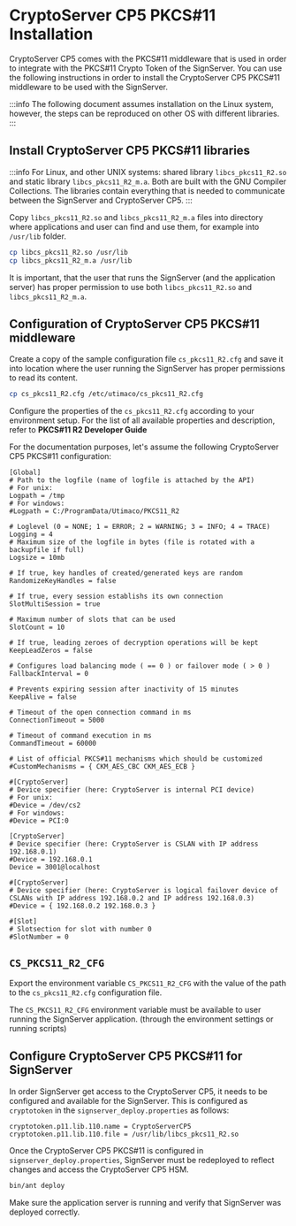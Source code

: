 # CryptoServer CP5 PKCS#11 Installation

CryptoServer CP5 comes with the PKCS#11 middleware that is used in order to integrate with the PKCS#11 Crypto Token of the SignServer. You can use the following instructions in order to install the CryptoServer CP5 PKCS#11 middleware to be used with the SignServer.

:::info
The following document assumes installation on the Linux system, however, the steps can be reproduced on other OS with different libraries.
:::

## Install CryptoServer CP5 PKCS#11 libraries

:::info
For Linux, and other UNIX systems: shared library `libcs_pkcs11_R2.so` and static library `libcs_pkcs11_R2_m.a`. Both are built with the GNU Compiler Collections. The libraries contain everything that is needed to communicate between the SignServer and CryptoServer CP5.
:::

Copy `libcs_pkcs11_R2.so` and `libcs_pkcs11_R2_m.a` files into directory where applications and user can find and use them, for example into `/usr/lib` folder.

```bash
cp libcs_pkcs11_R2.so /usr/lib
cp libcs_pkcs11_R2_m.a /usr/lib
```

It is important, that the user that runs the SignServer (and the application server) has proper permission to use both `libcs_pkcs11_R2.so` and `libcs_pkcs11_R2_m.a`.

## Configuration of CryptoServer CP5 PKCS#11 middleware

Create a copy of the sample configuration file `cs_pkcs11_R2.cfg` and save it into location where the user running the SignServer has proper permissions to read its content.

```bash
cp cs_pkcs11_R2.cfg /etc/utimaco/cs_pkcs11_R2.cfg
```

Configure the properties of the `cs_pkcs11_R2.cfg` according to your environment setup. For the list of all available properties and description, refer to **PKCS#11 R2 Developer Guide**

For the documentation purposes, let's assume the following CryptoServer CP5 PKCS#11 configuration:

```
[Global]
# Path to the logfile (name of logfile is attached by the API)
# For unix:
Logpath = /tmp
# For windows:
#Logpath = C:/ProgramData/Utimaco/PKCS11_R2

# Loglevel (0 = NONE; 1 = ERROR; 2 = WARNING; 3 = INFO; 4 = TRACE)
Logging = 4
# Maximum size of the logfile in bytes (file is rotated with a backupfile if full)
Logsize = 10mb

# If true, key handles of created/generated keys are random
RandomizeKeyHandles = false

# If true, every session establishs its own connection
SlotMultiSession = true

# Maximum number of slots that can be used
SlotCount = 10

# If true, leading zeroes of decryption operations will be kept
KeepLeadZeros = false

# Configures load balancing mode ( == 0 ) or failover mode ( > 0 )
FallbackInterval = 0

# Prevents expiring session after inactivity of 15 minutes
KeepAlive = false

# Timeout of the open connection command in ms
ConnectionTimeout = 5000

# Timeout of command execution in ms
CommandTimeout = 60000

# List of official PKCS#11 mechanisms which should be customized
#CustomMechanisms = { CKM_AES_CBC CKM_AES_ECB }

#[CryptoServer]
# Device specifier (here: CryptoServer is internal PCI device)
# For unix:
#Device = /dev/cs2
# For windows:
#Device = PCI:0

[CryptoServer]
# Device specifier (here: CryptoServer is CSLAN with IP address 192.168.0.1)
#Device = 192.168.0.1
Device = 3001@localhost

#[CryptoServer]
# Device specifier (here: CryptoServer is logical failover device of CSLANs with IP address 192.168.0.2 and IP address 192.168.0.3)
#Device = { 192.168.0.2 192.168.0.3 }

#[Slot]
# Slotsection for slot with number 0
#SlotNumber = 0
```

## `CS_PKCS11_R2_CFG`

Export the environment variable `CS_PKCS11_R2_CFG` with the value of the path to the `cs_pkcs11_R2.cfg` configuration file.

The `CS_PKCS11_R2_CFG` environment variable must be available to user running the SignServer application. (through the environment settings or running scripts)

## Configure CryptoServer CP5 PKCS#11 for SignServer

In order SignServer get access to the CryptoServer CP5, it needs to be configured and available for the SignServer. This is configured as `cryptotoken` in the `signserver_deploy.properties` as follows:

```
cryptotoken.p11.lib.110.name = CryptoServerCP5
cryptotoken.p11.lib.110.file = /usr/lib/libcs_pkcs11_R2.so
```

Once the CryptoServer CP5 PKCS#11 is configured in `signserver_deploy.properties`, SignServer must be redeployed to reflect changes and access the CryptoServer CP5 HSM.

```bash
bin/ant deploy
```

Make sure the application server is running and verify that SignServer was deployed correctly.